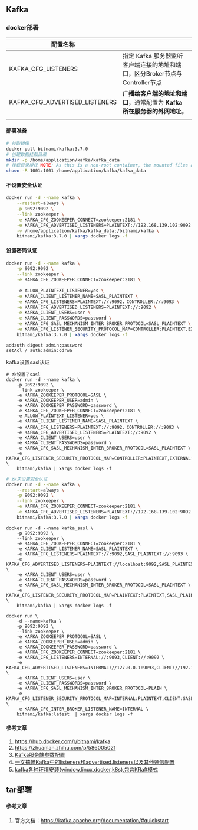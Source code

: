 ## Kafka

### docker部署

| 配置名称                       |                                                              |
| ------------------------------ | ------------------------------------------------------------ |
| KAFKA_CFG_LISTENERS            | 指定 Kafka 服务器监听客户端连接的地址和端口，区分Broker节点与Controller节点 |
| KAFKA_CFG_ADVERTISED_LISTENERS | **广播给客户端的地址和端口**，通常配置为 **Kafka 所在服务器的外网地址**。 |
|                                |                                                              |

#### 部署准备

```bash
# 拉取镜像
docker pull bitnami/kafka:3.7.0
# 创建数据挂载目录
mkdir -p /home/application/kafka/kafka_data
# 挂载目录授权 NOTE: As this is a non-root container, the mounted files and directories must have the proper permissions for the UID 1001.
chown -R 1001:1001 /home/application/kafka/kafka_data
```

#### 不设置安全认证

```bash
docker run -d --name kafka \
	--restart=always \
    -p 9092:9092 \
    --link zookeeper \
    -e KAFKA_CFG_ZOOKEEPER_CONNECT=zookeeper:2181 \
    -e KAFKA_CFG_ADVERTISED_LISTENERS=PLAINTEXT://192.168.139.102:9092 \
    -v /home/application/kafka/kafka_data:/bitnami/kafka \
    bitnami/kafka:3.7.0 | xargs docker logs -f 
```

#### 设置密码认证

```bash
docker run -d --name kafka \
	-p 9092:9092 \
    --link zookeeper \
    -e KAFKA_CFG_ZOOKEEPER_CONNECT=zookeeper:2181 \
    
    -e ALLOW_PLAINTEXT_LISTENER=yes \
    -e KAFKA_CLIENT_LISTENER_NAME=SASL_PLAINTEXT \
    -e KAFKA_CFG_LISTENERS=PLAINTEXT://:9092，CONTROLLER://:9093 \
    -e KAFKA_CFG_ADVERTISED_LISTENERS=PLAINTEXT://:9092 \
    -e KAFKA_CLIENT_USERS=user \
    -e KAFKA_CLIENT_PASSWORDS=password \
    -e KAFKA_CFG_SASL_MECHANISM_INTER_BROKER_PROTOCOL=SASL_PLAINTEXT \
    -e KAFKA_CFG_LISTENER_SECURITY_PROTOCOL_MAP=CONTROLLER:PLAINTEXT,EXTERNAL:PLAINTEXT,PLAINTEXT:PLAINTEXT \
	bitnami/kafka:3.7.0 | xargs docker logs -f 
```

```
addauth digest admin:password
setAcl / auth:admin:cdrwa
```

kafka设置sasl认证

```shell
# zk设置了sasl
docker run -d --name kafka \
	-p 9092:9092 \
    --link zookeeper \
    -e KAFKA_ZOOKEEPER_PROTOCOL=SASL \
    -e KAFKA_ZOOKEEPER_USER=admin \
    -e KAFKA_ZOOKEEPER_PASSWORD=password \
    -e KAFKA_CFG_ZOOKEEPER_CONNECT=zookeeper:2181 \
    -e ALLOW_PLAINTEXT_LISTENER=yes \
    -e KAFKA_CLIENT_LISTENER_NAME=SASL_PLAINTEXT \
    -e KAFKA_CFG_LISTENERS=PLAINTEXT://:9092，CONTROLLER://:9093 \
    -e KAFKA_CFG_ADVERTISED_LISTENERS=PLAINTEXT://:9092 \
    -e KAFKA_CLIENT_USERS=user \
    -e KAFKA_CLIENT_PASSWORDS=password \
    -e KAFKA_CFG_SASL_MECHANISM_INTER_BROKER_PROTOCOL=SASL_PLAINTEXT \
    -e KAFKA_CFG_LISTENER_SECURITY_PROTOCOL_MAP=CONTROLLER:PLAINTEXT,EXTERNAL:PLAINTEXT,PLAINTEXT:PLAINTEXT \
	bitnami/kafka | xargs docker logs -f 
```

```bash
# zk未设置安全认证
docker run -d --name kafka \
	--restart=always \
    -p 9092:9092 \
    --link zookeeper \
    -e KAFKA_CFG_ZOOKEEPER_CONNECT=zookeeper:2181 \
    -e KAFKA_CFG_ADVERTISED_LISTENERS=PLAINTEXT://192.168.139.102:9092 \
    bitnami/kafka:3.7.0 | xargs docker logs -f 
```



```shell
docker run -d --name kafka_sasl \
    -p 9092:9092 \
    --link zookeeper \
    -e KAFKA_CFG_ZOOKEEPER_CONNECT=zookeeper:2181 \
    -e KAFKA_CLIENT_LISTENER_NAME=SASL_PLAINTEXT \
    -e KAFKA_CFG_LISTENERS=PLAINTEXT://:9092,SASL_PLAINTEXT://:9093 \
    -e KAFKA_CFG_ADVERTISED_LISTENERS=PLAINTEXT://localhost:9092,SASL_PLAINTEXT://localhost:9093 \
    -e KAFKA_CLIENT_USERS=user \
    -e KAFKA_CLIENT_PASSWORDS=password \
    -e KAFKA_CFG_SASL_MECHANISM_INTER_BROKER_PROTOCOL=SASL_PLAINTEXT \
    -e KAFKA_CFG_LISTENER_SECURITY_PROTOCOL_MAP=PLAINTEXT:PLAINTEXT,SASL_PLAINTEXT:SASL_PLAINTEXT \
    bitnami/kafka | xargs docker logs -f 
```

```shell
docker run \
    -d --name=kafka \
    -p 9092:9092 \
    --link zookeeper \
    -e KAFKA_ZOOKEEPER_PROTOCOL=SASL \
    -e KAFKA_ZOOKEEPER_USER=admin \
    -e KAFKA_ZOOKEEPER_PASSWORD=password \
    -e KAFKA_CFG_ZOOKEEPER_CONNECT=zookeeper:2181 \
    -e KAFKA_CFG_LISTENERS=INTERNAL://:9093,CLIENT://:9092 \
    -e KAFKA_CFG_ADVERTISED_LISTENERS=INTERNAL://127.0.0.1:9093,CLIENT://192.168.139.101:9092 \
    -e KAFKA_CLIENT_USERS=user \
    -e KAFKA_CLIENT_PASSWORDS=password \
    -e KAFKA_CFG_SASL_MECHANISM_INTER_BROKER_PROTOCOL=PLAIN \
    -e KAFKA_CFG_LISTENER_SECURITY_PROTOCOL_MAP=INTERNAL:PLAINTEXT,CLIENT:SASL_PLAINTEXT \
    -e KAFKA_CFG_INTER_BROKER_LISTENER_NAME=INTERNAL \
    bitnami/kafka:latest  | xargs docker logs -f 
```

#### 参考文章

1. https://hub.docker.com/r/bitnami/kafka
2. https://zhuanlan.zhihu.com/p/586005021
3. [Kafka服务端参数配置](https://blog.csdn.net/weixin_52851967/article/details/128173919)
4. [一文搞懂Kafka中的listeners和advertised.listeners以及其他通信配置](https://blog.51cto.com/szzdzhp/5683496)
5. [kafka各种环境安装(window,linux,docker,k8s),包含KRaft模式](https://blog.csdn.net/qq_38263083/article/details/132341449)



## tar部署

#### 参考文章

1. 官方文档：https://kafka.apache.org/documentation/#quickstart

